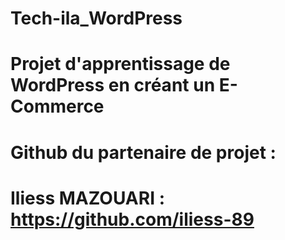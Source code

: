 # Tech-ila_WordPress

# Projet d'apprentissage de WordPress en créant un E-Commerce

# Github du partenaire de projet :

# Iliess MAZOUARI : https://github.com/iliess-89
